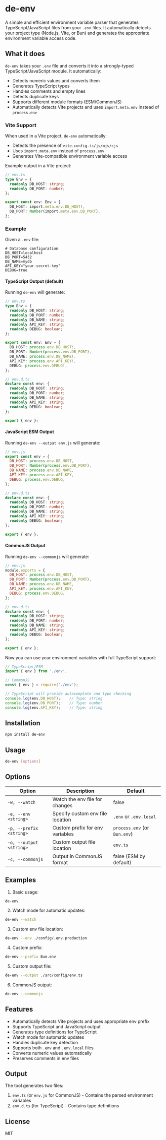 # de-env

A simple and efficient environment variable parser that generates TypeScript/JavaScript files from your `.env` files. It automatically detects your project type (Node.js, Vite, or Bun) and generates the appropriate environment variable access code.

## What it does

`de-env` takes your `.env` file and converts it into a strongly-typed TypeScript/JavaScript module. It automatically:
- Detects numeric values and converts them
- Generates TypeScript types
- Handles comments and empty lines
- Detects duplicate keys
- Supports different module formats (ESM/CommonJS)
- Automatically detects Vite projects and uses `import.meta.env` instead of `process.env`

### Vite Support

When used in a Vite project, `de-env` automatically:
- Detects the presence of `vite.config.ts/js/mjs/cjs`
- Uses `import.meta.env` instead of `process.env`
- Generates Vite-compatible environment variable access

Example output in a Vite project:
```typescript
// env.ts
type Env = {
  readonly DB_HOST: string;
  readonly DB_PORT: number;
};

export const env: Env = {
  DB_HOST: import.meta.env.DB_HOST!,
  DB_PORT: Number(import.meta.env.DB_PORT),
};
```

### Example

Given a `.env` file:
```env
# Database configuration
DB_HOST=localhost
DB_PORT=5432
DB_NAME=mydb
API_KEY="your-secret-key"
DEBUG=true
```

#### TypeScript Output (default)
Running `de-env` will generate:

```typescript
// env.ts
type Env = {
  readonly DB_HOST: string;
  readonly DB_PORT: number;
  readonly DB_NAME: string;
  readonly API_KEY: string;
  readonly DEBUG: boolean;
};

export const env: Env = {
  DB_HOST: process.env.DB_HOST!,
  DB_PORT: Number(process.env.DB_PORT),
  DB_NAME: process.env.DB_NAME!,
  API_KEY: process.env.API_KEY!,
  DEBUG: process.env.DEBUG!,
};
```

```typescript
// env.d.ts
declare const env: {
  readonly DB_HOST: string;
  readonly DB_PORT: number;
  readonly DB_NAME: string;
  readonly API_KEY: string;
  readonly DEBUG: boolean;
};

export { env };
```

#### JavaScript ESM Output
Running `de-env --output env.js` will generate:

```javascript
// env.js
export const env = {
  DB_HOST: process.env.DB_HOST,
  DB_PORT: Number(process.env.DB_PORT),
  DB_NAME: process.env.DB_NAME,
  API_KEY: process.env.API_KEY,
  DEBUG: process.env.DEBUG,
};
```

```typescript
// env.d.ts
declare const env: {
  readonly DB_HOST: string;
  readonly DB_PORT: number;
  readonly DB_NAME: string;
  readonly API_KEY: string;
  readonly DEBUG: boolean;
};

export { env };
```

#### CommonJS Output
Running `de-env --commonjs` will generate:

```javascript
// env.js
module.exports = {
  DB_HOST: process.env.DB_HOST,
  DB_PORT: Number(process.env.DB_PORT),
  DB_NAME: process.env.DB_NAME,
  API_KEY: process.env.API_KEY,
  DEBUG: process.env.DEBUG,
};
```

```typescript
// env.d.ts
declare const env: {
  readonly DB_HOST: string;
  readonly DB_PORT: number;
  readonly DB_NAME: string;
  readonly API_KEY: string;
  readonly DEBUG: boolean;
};

export { env };
```

Now you can use your environment variables with full TypeScript support:

```typescript
// TypeScript/ESM
import { env } from './env';

// CommonJS
const { env } = require('./env');

// TypeScript will provide autocomplete and type checking
console.log(env.DB_HOST);    // Type: string
console.log(env.DB_PORT);    // Type: number
console.log(env.API_KEY);    // Type: string
```

## Installation

```bash
npm install de-env
```

## Usage

```bash
de-env [options]
```

## Options

| Option | Description | Default |
|--------|-------------|---------|
| `-w, --watch` | Watch the env file for changes | false |
| `-e, --env <string>` | Specify custom env file location | `.env` or `.env.local` |
| `-p, --prefix <string>` | Custom prefix for env variables | `process.env` (or `Bun.env`) |
| `-o, --output <string>` | Custom output file location | `env.ts` |
| `-c, --commonjs` | Output in CommonJS format | false (ESM by default) |

## Examples

1. Basic usage:
```bash
de-env
```

2. Watch mode for automatic updates:
```bash
de-env --watch
```

3. Custom env file location:
```bash
de-env --env ./config/.env.production
```

4. Custom prefix:
```bash
de-env --prefix Bun.env
```

5. Custom output file:
```bash
de-env --output ./src/config/env.ts
```

6. CommonJS output:
```bash
de-env --commonjs
```

## Features

- Automatically detects Vite projects and uses appropriate env prefix
- Supports TypeScript and JavaScript output
- Generates type definitions for TypeScript
- Watch mode for automatic updates
- Handles duplicate key detection
- Supports both `.env` and `.env.local` files
- Converts numeric values automatically
- Preserves comments in env files

## Output

The tool generates two files:
1. `env.ts` (or `env.js` for CommonJS) - Contains the parsed environment variables
2. `env.d.ts` (for TypeScript) - Contains type definitions

## License

MIT
